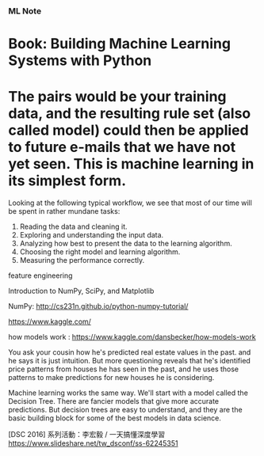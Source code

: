 ### ML Note
# Book: Building Machine Learning Systems with Python
# The pairs would be your training data, and the resulting rule set (also called model) could then be applied to future e-mails that we have not yet seen. This is machine learning in its simplest form.

Looking at the following typical workflow, we see that most of our time will be spent
in rather mundane tasks:
1. Reading the data and cleaning it.
2. Exploring and understanding the input data.
3. Analyzing how best to present the data to the learning algorithm.
4. Choosing the right model and learning algorithm.
5. Measuring the performance correctly.

feature engineering

Introduction to NumPy, SciPy, and Matplotlib

NumPy: http://cs231n.github.io/python-numpy-tutorial/

https://www.kaggle.com/

how models work : https://www.kaggle.com/dansbecker/how-models-work

You ask your cousin how he's predicted real estate values in the past. and he says it is just intuition. But more questioning reveals that he's identified price patterns from houses he has seen in the past, and he uses those patterns to make predictions for new houses he is considering.

Machine learning works the same way. We'll start with a model called the Decision Tree. There are fancier models that give more accurate predictions. But decision trees are easy to understand, and they are the basic building block for some of the best models in data science.


[DSC 2016] 系列活動：李宏毅 / 一天搞懂深度學習
https://www.slideshare.net/tw_dsconf/ss-62245351
